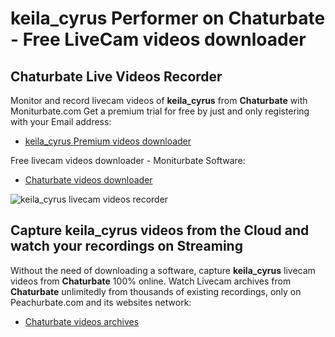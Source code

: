 # keila_cyrus Performer on Chaturbate - Free LiveCam videos downloader

## Chaturbate Live Videos Recorder

Monitor and record livecam videos of **keila_cyrus** from **Chaturbate** with Moniturbate.com
Get a premium trial for free by just and only registering with your Email address:
* [keila_cyrus Premium videos downloader](https://moniturbate.com/request-demo-licence-key.html)

Free livecam videos downloader - Moniturbate Software:
* [Chaturbate videos downloader](https://moniturbate.com/moniturbate-download-software.html)

![keila_cyrus livecam videos recorder](https://peachurnet.com/templates/moniturbate-software.png)


## Capture keila_cyrus videos from the Cloud and watch your recordings on Streaming

Without the need of downloading a software, capture **keila_cyrus** livecam videos from **Chaturbate** 100% online.
Watch Livecam archives from **Chaturbate** unlimitedly from thousands of existing recordings, only on Peachurbate.com and its websites network:
* [Chaturbate videos archives](https://peachurnet.com/)